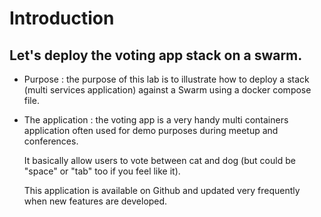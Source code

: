 # Introduction

## Let's deploy the voting app stack on a swarm.

- Purpose :
  the purpose of this lab is to illustrate how to deploy a stack (multi services application) against a Swarm using a docker compose file.

- The application :
  the voting app is a very handy multi containers application often used for demo purposes during meetup and conferences.

  It basically allow users to vote between cat and dog (but could be "space" or "tab" too if you feel like it).

  This application is available on Github and updated very frequently when new features are developed.

